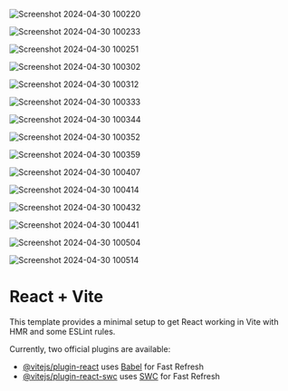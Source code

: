 
![Screenshot 2024-04-30 100220](https://github.com/surbhisaini01/BrownWood---Furniture-Ecommerce/assets/168508091/3e9d805b-c7bb-45e4-a825-c27b65f9c615)

![Screenshot 2024-04-30 100233](https://github.com/surbhisaini01/BrownWood---Furniture-Ecommerce/assets/168508091/193f16d5-ed34-46ae-affc-48c4620b42ee)


![Screenshot 2024-04-30 100251](https://github.com/surbhisaini01/BrownWood---Furniture-Ecommerce/assets/168508091/9b4527f4-3654-45a3-979a-9d37ae2c9fd3)


![Screenshot 2024-04-30 100302](https://github.com/surbhisaini01/BrownWood---Furniture-Ecommerce/assets/168508091/9fc9fa4e-ad15-44fb-a1cc-c10436dfaf42)


![Screenshot 2024-04-30 100312](https://github.com/surbhisaini01/BrownWood---Furniture-Ecommerce/assets/168508091/2448c988-ef38-4a9e-b1d9-bf86d6041d7a)


![Screenshot 2024-04-30 100333](https://github.com/surbhisaini01/BrownWood---Furniture-Ecommerce/assets/168508091/4a3e5357-9581-48d7-a645-4b6fd2335c7a)


![Screenshot 2024-04-30 100344](https://github.com/surbhisaini01/BrownWood---Furniture-Ecommerce/assets/168508091/b291dc5f-2868-483a-b2e0-870ffa417f45)

![Screenshot 2024-04-30 100352](https://github.com/surbhisaini01/BrownWood---Furniture-Ecommerce/assets/168508091/20cc6365-ad00-4926-aabe-9670acc30fb1)

![Screenshot 2024-04-30 100359](https://github.com/surbhisaini01/BrownWood---Furniture-Ecommerce/assets/168508091/da3183e3-febe-447a-b6ef-a370b438c412)


![Screenshot 2024-04-30 100407](https://github.com/surbhisaini01/BrownWood---Furniture-Ecommerce/assets/168508091/70b52762-3e69-4c11-97ab-9f598bf69141)

![Screenshot 2024-04-30 100414](https://github.com/surbhisaini01/BrownWood---Furniture-Ecommerce/assets/168508091/a7f8cbfc-149d-451c-8f9c-97a4c79f63e7)

![Screenshot 2024-04-30 100432](https://github.com/surbhisaini01/BrownWood---Furniture-Ecommerce/assets/168508091/2ae3ab82-04fc-4bc7-9298-c98b0f1b35fa)

![Screenshot 2024-04-30 100441](https://github.com/surbhisaini01/BrownWood---Furniture-Ecommerce/assets/168508091/9c1396b6-5b21-47b1-a391-e74360b506fc)


![Screenshot 2024-04-30 100504](https://github.com/surbhisaini01/BrownWood---Furniture-Ecommerce/assets/168508091/5ecabb7c-01c3-4b27-80b5-fed535d20e90)

![Screenshot 2024-04-30 100514](https://github.com/surbhisaini01/BrownWood---Furniture-Ecommerce/assets/168508091/bca81dc1-acf2-4e7c-98d5-7576c5fea07e)


# React + Vite

This template provides a minimal setup to get React working in Vite with HMR and some ESLint rules.

Currently, two official plugins are available:

- [@vitejs/plugin-react](https://github.com/vitejs/vite-plugin-react/blob/main/packages/plugin-react/README.md) uses [Babel](https://babeljs.io/) for Fast Refresh
- [@vitejs/plugin-react-swc](https://github.com/vitejs/vite-plugin-react-swc) uses [SWC](https://swc.rs/) for Fast Refresh
